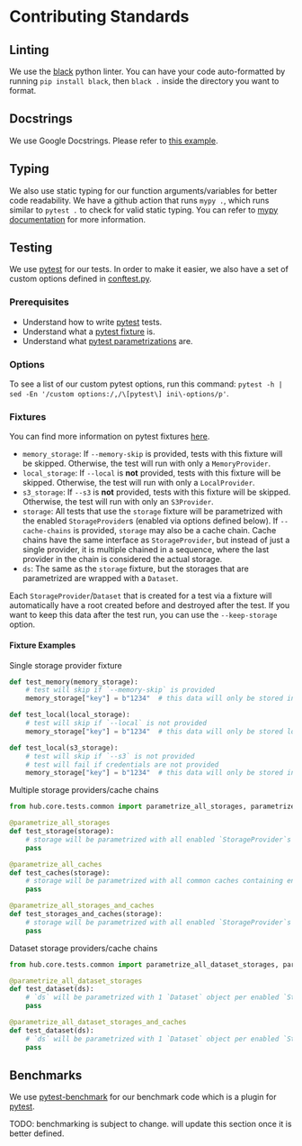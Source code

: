 # Contributing Standards

## Linting
We use the [black](https://pypi.org/project/black/) python linter. You can have your code auto-formatted by running `pip install black`, then `black .` inside the directory you want to format.

## Docstrings
We use Google Docstrings. Please refer to [this example](https://sphinxcontrib-napoleon.readthedocs.io/en/latest/example_google.html).

## Typing
We also use static typing for our function arguments/variables for better code readability. We have a github action that runs `mypy .`, which runs similar to `pytest .` to check for valid static typing. You can refer to [mypy documentation](https://mypy.readthedocs.io/en/stable/) for more information.

## Testing
We use [pytest](https://docs.pytest.org/en/6.2.x/) for our tests. In order to make it easier, we also have a set of custom options defined in [conftest.py](conftest.py).


### Prerequisites
- Understand how to write [pytest](https://docs.pytest.org/en/6.2.x/) tests.
- Understand what a [pytest fixture](https://docs.pytest.org/en/6.2.x/fixture.html) is.
- Understand what [pytest parametrizations](https://docs.pytest.org/en/6.2.x/parametrize.html) are.


### Options
To see a list of our custom pytest options, run this command: `pytest -h | sed -En '/custom options:/,/\[pytest\] ini\-options/p'`.

### Fixtures
You can find more information on pytest fixtures [here](https://docs.pytest.org/en/6.2.x/fixture.html).

- `memory_storage`: If `--memory-skip` is provided, tests with this fixture will be skipped. Otherwise, the test will run with only a `MemoryProvider`.
- `local_storage`: If `--local` is **not** provided, tests with this fixture will be skipped. Otherwise, the test will run with only a `LocalProvider`.
- `s3_storage`: If `--s3` is **not** provided, tests with this fixture will be skipped. Otherwise, the test will run with only an `S3Provider`.
- `storage`: All tests that use the `storage` fixture will be parametrized with the enabled `StorageProvider`s (enabled via options defined below). If `--cache-chains` is provided, `storage` may also be a cache chain. Cache chains have the same interface as `StorageProvider`, but instead of just a single provider, it is multiple chained in a sequence, where the last provider in the chain is considered the actual storage.
- `ds`: The same as the `storage` fixture, but the storages that are parametrized are wrapped with a `Dataset`.

Each `StorageProvider`/`Dataset` that is created for a test via a fixture will automatically have a root created before and destroyed after the test. If you want to keep this data after the test run, you can use the `--keep-storage` option. 


#### Fixture Examples


Single storage provider fixture
```python
def test_memory(memory_storage):
    # test will skip if `--memory-skip` is provided
    memory_storage["key"] = b"1234"  # this data will only be stored in memory

def test_local(local_storage):
    # test will skip if `--local` is not provided
    memory_storage["key"] = b"1234"  # this data will only be stored locally

def test_local(s3_storage):
    # test will skip if `--s3` is not provided
    # test will fail if credentials are not provided
    memory_storage["key"] = b"1234"  # this data will only be stored in s3
```

Multiple storage providers/cache chains
```python
from hub.core.tests.common import parametrize_all_storages, parametrize_all_caches, parametrize_all_storages_and_caches

@parametrize_all_storages
def test_storage(storage):
    # storage will be parametrized with all enabled `StorageProvider`s
    pass

@parametrize_all_caches
def test_caches(storage):
    # storage will be parametrized with all common caches containing enabled `StorageProvider`s
    pass

@parametrize_all_storages_and_caches
def test_storages_and_caches(storage):
    # storage will be parametrized with all enabled `StorageProvider`s and common caches containing enabled `StorageProvider`s
    pass
```


Dataset storage providers/cache chains
```python
from hub.core.tests.common import parametrize_all_dataset_storages, parametrize_all_dataset_storages_and_caches

@parametrize_all_dataset_storages
def test_dataset(ds):
    # `ds` will be parametrized with 1 `Dataset` object per enabled `StorageProvider`
    pass

@parametrize_all_dataset_storages_and_caches
def test_dataset(ds):
    # `ds` will be parametrized with 1 `Dataset` object per enabled `StorageProvider` and all cache chains containing enabled `StorageProvider`s
    pass
```


## Benchmarks
We use [pytest-benchmark](https://pytest-benchmark.readthedocs.io/en/latest/usage.html) for our benchmark code which is a plugin for [pytest](https://docs.pytest.org/en/6.2.x/).


TODO: benchmarking is subject to change. will update this section once it is better defined.
